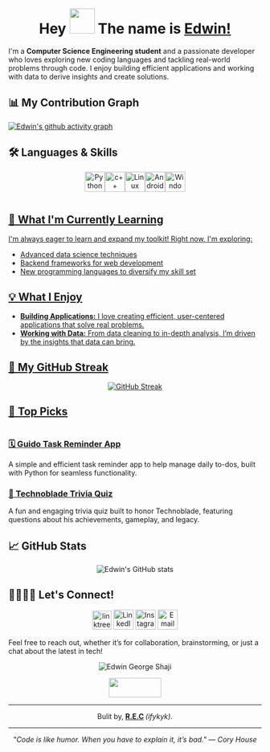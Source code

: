 # <div align='center'>Hey <img src="https://i.imgur.com/0Ce902y.gif" width="50" height="50" /> The name is <a href="https://www.linkedin.com/in/edwingeorgeshaji/">Edwin!</a></div>


I'm a **Computer Science Engineering student** and a passionate developer who loves exploring new coding languages and tackling real-world problems through code. I enjoy building efficient applications and working with data to derive insights and create solutions.


## 📊 My Contribution Graph
[![Edwin's github activity graph](https://github-readme-activity-graph.vercel.app/graph?username=edwingeorgeshaji&theme=tokyo-night)](https://github.com/edwingeorgeshaji)



## 🛠️ Languages & Skills
<div align="center">
 
 <a href="https://www.python.org" style="display:inline-block;"><img align="center" src="https://cdn.jsdelivr.net/gh/devicons/devicon/icons/python/python-original.svg" alt="Python" width="40" height="40"/><a href="https://isocpp.org/" style="text-decoration: none;"><img align="center" src="https://cdn.jsdelivr.net/gh/devicons/devicon/icons/cplusplus/cplusplus-original.svg" alt="c++" width="40" height="40"/><a href="https://www.linux.org" style="display:inline-block;"><img align="center" src="https://img.icons8.com/color/48/000000/linux.png" alt="Linux" width="40" height="40"/><a href="https://www.android.com" style="display:inline-block;"><img align="center" src="https://img.icons8.com/color/48/000000/android-os.png" alt="Android" width="40" height="40"/><a href="https://www.microsoft.com/en-in/windows?r=1" style="display:inline-block;"><img align="center" src="https://img.icons8.com/color/48/000000/windows-11.png" alt="Windows" width="40" height="40"/>




</div>




## 🌱 What I'm Currently Learning
I'm always eager to learn and expand my toolkit! Right now, I'm exploring:
- Advanced data science techniques
- Backend frameworks for web development
- New programming languages to diversify my skill set

## 💡 What I Enjoy
- **Building Applications:** I love creating efficient, user-centered applications that solve real problems.
- **Working with Data:** From data cleaning to in-depth analysis, I’m driven by the insights that data can bring.

## 🐍 My GitHub Streak
<div align="center">
 
 ![GitHub Streak](https://streak-stats.demolab.com/?user=edwingeorgeshaji&theme=tokyonight)
 
</div>


## 🎯 Top Picks
 ### [🗓️ Guido Task Reminder App](https://github.com/edwingeorgeshaji/Firstman)
 A simple and efficient task reminder app to help manage daily to-dos, built with Python for seamless functionality.
 
 ### [🐷 Technoblade Trivia Quiz](https://github.com/edwingeorgeshaji/TECHNOBLADE)
 A fun and engaging trivia quiz built to honor Technoblade, featuring questions about his achievements, gameplay, and legacy.



## 📈 GitHub Stats
<div align="center">
 
 ![Edwin's GitHub stats](https://github-readme-stats.vercel.app/api?username=edwingeorgeshaji&show_icons=true&theme=tokyonight)
 
</div>

 ## 🫱🏼‍🫲🏼 Let's Connect!
<div align="center">
 </a> <a href="https://linktr.ee/edwingeorge_007" style="text-decoration: none;"><img width="38" height="38" src="https://img.icons8.com/pulsar-gradient/48/linktree.png" alt="linktree"/></a>
 <a href="https://www.linkedin.com/in/edwingeorgeshaji" style="text-decoration: none;">
  <img src="https://img.icons8.com/fluency/48/000000/linkedin.png" alt="LinkedIn" width="40" height="40"/></a> <a href="https://www.instagram.com/edwin_george_shaji" style="text-decoration: none;"><img src="https://img.icons8.com/fluency/48/000000/instagram-new.png" alt="Instagram" width="40" height="40"/></a> <a href="https://mail.google.com/mail/?view=cm&fs=1&to=edwingeorgeshajipadiyanickal@gmail.com" style="text-decoration: none;"><img src="https://img.icons8.com/fluency/48/000000/gmail.png" alt="Email" width="40" height="40"/></a>

</div>


Feel free to reach out, whether it’s for collaboration, brainstorming, or just a chat about the latest in tech!
<p align="center"> <img src="https://komarev.com/ghpvc/?username=edwingeorgeshaji&label=Profile%20views&color=ff1919&style=flat" alt="Edwin George Shaji" /> </p>
<p align="center"> <img src="https://i.imgur.com/Nm9V1ym.gif" width="104" height="39" />


---
 <div align='center'>
  
  Bulit by,<strong> [R.E.C](https://github.com/edwingeorgeshaji) </strong>  <i>(ifykyk).</i>
 </div>
  
---

<div align="center">
 
 <em>"Code is like humor. When you have to explain it, it’s bad." — Cory House</em></div>
  
</div>

